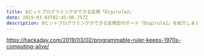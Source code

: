 ```yaml
---
title: 8ビットプログラミングができる定規「Digirule2」
date: 2019-03-03T02:45:06.757Z
description: 8ビットプログラミングができる定規型のボード「Digirule2」を紹介します。
---
```

https://hackaday.com/2019/03/02/programmable-ruler-keeps-1970s-computing-alive/
